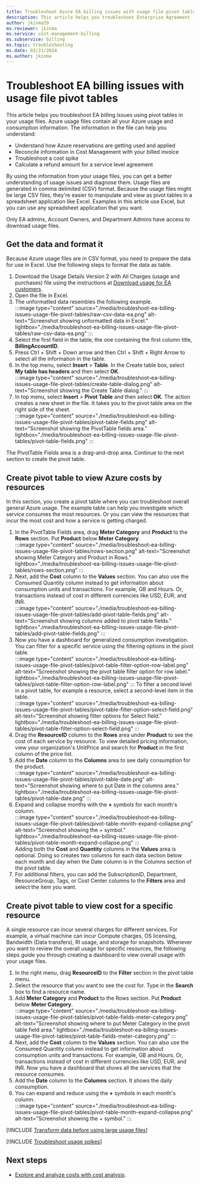 ```yaml
---
title: Troubleshoot Azure EA billing issues with usage file pivot tables
description: This article helps you troubleshoot Enterprise Agreement (EA) billing issues using pivot tables created from your CSV usage files.
author: jkinma39
ms.reviewer: jkinma
ms.service: cost-management-billing
ms.subservice: billing
ms.topic: troubleshooting
ms.date: 03/21/2024
ms.author: jkinma
---
```


# Troubleshoot EA billing issues with usage file pivot tables

This article helps you troubleshoot EA billing issues using pivot tables in your usage files. Azure usage files contain all your Azure usage and consumption information. The information in the file can help you understand:

- Understand how Azure reservations are getting used and applied
- Reconcile information in Cost Management with your billed invoice
- Troubleshoot a cost spike
- Calculate a refund amount for a service level agreement

By using the information from your usage files, you can get a better understanding of usage issues and diagnose them. Usage files are generated in comma delimited (CSV) format. Because the usage files might be large CSV files, they're easier to manipulate and view as pivot tables in a spreadsheet application like Excel. Examples in this article use Excel, but you can use any spreadsheet application that you want.

Only EA admins, Account Owners, and Department Admins have access to download usage files.

## Get the data and format it

Because Azure usage files are in CSV format, you need to prepare the data for use in Excel. Use the following steps to format the data as table.

1. Download the Usage Details Version 2 with All Charges (usage and purchases) file using the instructions at [Download usage for EA customers](../understand/download-azure-daily-usage.md).
1. Open the file in Excel.
1. The unformatted data resembles the following example.  
    :::image type="content" source="./media/troubleshoot-ea-billing-issues-usage-file-pivot-tables/raw-csv-data-ea.png" alt-text="Screenshot showing unformatted data in Excel." lightbox="./media/troubleshoot-ea-billing-issues-usage-file-pivot-tables/raw-csv-data-ea.png" :::
1. Select the first field in the table, the one containing the first column title, **BillingAccountID**.
1. Press Ctrl + Shift + Down arrow and then Ctrl + Shift + Right Arrow to select all the information in the table.
1. In the top menu, select **Insert** > **Table**. In the Create table box, select **My table has headers** and then select **OK**.  
    :::image type="content" source="./media/troubleshoot-ea-billing-issues-usage-file-pivot-tables/create-table-dialog.png" alt-text="Screenshot showing the Create Table dialog." :::
1. In top menu, select **Insert** > **Pivot Table** and then select **OK**. The action creates a new sheet in the file. It takes you to the pivot table area on the right side of the sheet.  
    :::image type="content" source="./media/troubleshoot-ea-billing-issues-usage-file-pivot-tables/pivot-table-fields.png" alt-text="Screenshot showing the PivotTable fields area." lightbox="./media/troubleshoot-ea-billing-issues-usage-file-pivot-tables/pivot-table-fields.png" :::

The PivotTable Fields area is a drag-and-drop area. Continue to the next section to create the pivot table.

## Create pivot table to view Azure costs by resources

In this section, you create a pivot table where you can troubleshoot overall general Azure usage. The example table can help you investigate which service consumes the most resources. Or you can view the resources that incur the most cost and how a service is getting charged.

1. In the PivotTable Fields area, drag **Meter Category** and **Product** to the **Rows** section. Put **Product** below **Meter Category**.  
    :::image type="content" source="./media/troubleshoot-ea-billing-issues-usage-file-pivot-tables/rows-section.png" alt-text="Screenshot showing Meter Category and Product in Rows." lightbox="./media/troubleshoot-ea-billing-issues-usage-file-pivot-tables/rows-section.png" :::
1. Next, add the **Cost** column to the **Values** section. You can also use the Consumed Quantity column instead to get information about consumption units and transactions. For example, GB and Hours. Or, transactions instead of cost in different currencies like USD, EUR, and INR.  
    :::image type="content" source="./media/troubleshoot-ea-billing-issues-usage-file-pivot-tables/add-pivot-table-fields.png" alt-text="Screenshot showing columns added to pivot table fields." lightbox="./media/troubleshoot-ea-billing-issues-usage-file-pivot-tables/add-pivot-table-fields.png" :::
1. Now you have a dashboard for generalized consumption investigation. You can filter for a specific service using the filtering options in the pivot table.  
    :::image type="content" source="./media/troubleshoot-ea-billing-issues-usage-file-pivot-tables/pivot-table-filter-option-row-label.png" alt-text="Screenshot showing the pivot table filter option for row label." lightbox="./media/troubleshoot-ea-billing-issues-usage-file-pivot-tables/pivot-table-filter-option-row-label.png" :::
    To filter a second level in a pivot table, for example a resource, select a second-level item in the table.  
    :::image type="content" source="./media/troubleshoot-ea-billing-issues-usage-file-pivot-tables/pivot-table-filter-option-select-field.png" alt-text="Screenshot showing filter options for Select field." lightbox="./media/troubleshoot-ea-billing-issues-usage-file-pivot-tables/pivot-table-filter-option-select-field.png" :::
1. Drag the **ResourceID** column to the **Rows** area under **Product** to see the cost of each service by resource. To view detailed pricing information, view your organization's UnitPrice and search for **Product** in the first column of the price list.
1. Add the **Date** column to the **Columns** area to see daily consumption for the product.  
    :::image type="content" source="./media/troubleshoot-ea-billing-issues-usage-file-pivot-tables/pivot-table-date.png" alt-text="Screenshot showing where to put Date in the columns area." lightbox="./media/troubleshoot-ea-billing-issues-usage-file-pivot-tables/pivot-table-date.png" :::
1. Expand and collapse months with the **+** symbols for each month's column.  
    :::image type="content" source="./media/troubleshoot-ea-billing-issues-usage-file-pivot-tables/pivot-table-month-expand-collapse.png" alt-text="Screenshot showing the + symbol." lightbox="./media/troubleshoot-ea-billing-issues-usage-file-pivot-tables/pivot-table-month-expand-collapse.png" :::  
    Adding both the **Cost** and **Quantity** columns in the **Values** area is optional. Doing so creates two columns for each data section below each month and day when the Date column is in the Columns section of the pivot table.
1. For additional filters, you can add the SubscriptionID, Department, ResourceGroup, Tags, or Cost Center columns to the **Filters** area and select the item you want.

## Create pivot table to view cost for a specific resource

A single resource can incur several charges for different services. For example, a virtual machine can incur Compute charges, OS licensing, Bandwidth (Data transfers), RI usage, and storage for snapshots. Whenever you want to review the overall usage for specific resources, the following steps guide you through creating a dashboard to view overall usage with your usage files.

1. In the right menu, drag **ResourceID** to the **Filter** section in the pivot table menu.
1. Select the resource that you want to see the cost for. Type in the **Search** box to find a resource name.
1. Add **Meter Category** and **Product** to the Rows section. Put **Product** below **Meter Category**.  
    :::image type="content" source="./media/troubleshoot-ea-billing-issues-usage-file-pivot-tables/pivot-table-fields-meter-category.png" alt-text="Screenshot showing where to put Meter Category in the pivot table field area." lightbox="./media/troubleshoot-ea-billing-issues-usage-file-pivot-tables/pivot-table-fields-meter-category.png" :::
1. Next, add the **Cost** column to the **Values** section. You can also use the Consumed Quantity column instead to get information about consumption units and transactions. For example, GB and Hours. Or, transactions instead of cost in different currencies like USD, EUR, and INR. Now you have a dashboard that shows all the services that the resource consumes.
1. Add the **Date** column to the **Columns** section. It shows the daily consumption.
1. You can expand and reduce using the **+** symbols in each month's column.  
    :::image type="content" source="./media/troubleshoot-ea-billing-issues-usage-file-pivot-tables/pivot-table-month-expand-collapse.png" alt-text="Screenshot showing the + symbol." :::

[!INCLUDE [Transform data before using large usage files](../../../includes/cost-management-billing-transform-data-before-using-large-usage-files.md)]

[!INCLUDE [Troubleshoot usage spikes](../../../includes/cost-management-billing-troubleshoot-usage-spikes.md)]

## Next steps

- [Explore and analyze costs with cost analysis](../costs/quick-acm-cost-analysis.md).